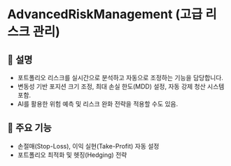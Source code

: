 
# AdvancedRiskManagement (고급 리스크 관리)

## 📌 설명
- 포트폴리오 리스크를 실시간으로 분석하고 자동으로 조정하는 기능을 담당합니다.
- 변동성 기반 포지션 크기 조정, 최대 손실 한도(MDD) 설정, 자동 강제 청산 시스템 포함.
- AI를 활용한 위험 예측 및 리스크 완화 전략을 적용할 수도 있음.

## 📌 주요 기능
- 손절매(Stop-Loss), 이익 실현(Take-Profit) 자동 설정
- 포트폴리오 최적화 및 헷징(Hedging) 전략
    